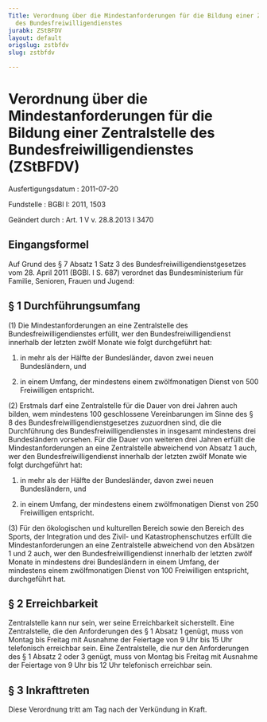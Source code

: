 ```yaml
---
Title: Verordnung über die Mindestanforderungen für die Bildung einer Zentralstelle
  des Bundesfreiwilligendienstes
jurabk: ZStBFDV
layout: default
origslug: zstbfdv
slug: zstbfdv

---
```


# Verordnung über die Mindestanforderungen für die Bildung einer Zentralstelle des Bundesfreiwilligendienstes (ZStBFDV)

Ausfertigungsdatum
:   2011-07-20

Fundstelle
:   BGBl I: 2011, 1503

Geändert durch
:   Art. 1 V v. 28.8.2013 I 3470


## Eingangsformel

Auf Grund des § 7 Absatz 1 Satz 3 des Bundesfreiwilligendienstgesetzes vom 28. April 2011 (BGBl. I S. 687) verordnet das Bundesministerium für Familie, Senioren, Frauen und Jugend:


## § 1 Durchführungsumfang

(1) Die Mindestanforderungen an eine Zentralstelle des Bundesfreiwilligendienstes erfüllt, wer den Bundesfreiwilligendienst innerhalb der letzten zwölf Monate wie folgt durchgeführt hat:

1.  in mehr als der Hälfte der Bundesländer, davon zwei neuen Bundesländern, und


2.  in einem Umfang, der mindestens einem zwölfmonatigen Dienst von 500 Freiwilligen entspricht.




(2) Erstmals darf eine Zentralstelle für die Dauer von drei Jahren auch bilden, wem mindestens 100 geschlossene Vereinbarungen im Sinne des § 8 des Bundesfreiwilligendienstgesetzes zuzuordnen sind, die die Durchführung des Bundesfreiwilligendienstes in insgesamt mindestens drei Bundesländern vorsehen. Für die Dauer von weiteren drei Jahren erfüllt die Mindestanforderungen an eine Zentralstelle abweichend von Absatz 1 auch, wer den Bundesfreiwilligendienst innerhalb der letzten zwölf Monate wie folgt durchgeführt hat:

1.  in mehr als der Hälfte der Bundesländer, davon zwei neuen Bundesländern, und


2.  in einem Umfang, der mindestens einem zwölfmonatigen Dienst von 250 Freiwilligen entspricht.




(3) Für den ökologischen und kulturellen Bereich sowie den Bereich des Sports, der Integration und des Zivil- und Katastrophenschutzes erfüllt die Mindestanforderungen an eine Zentralstelle abweichend von den Absätzen 1 und 2 auch, wer den Bundesfreiwilligendienst innerhalb der letzten zwölf Monate in mindestens drei Bundesländern in einem Umfang, der mindestens einem zwölfmonatigen Dienst von 100 Freiwilligen entspricht, durchgeführt hat.


## § 2 Erreichbarkeit

Zentralstelle kann nur sein, wer seine Erreichbarkeit sicherstellt. Eine Zentralstelle, die den Anforderungen des § 1 Absatz 1 genügt, muss von Montag bis Freitag mit Ausnahme der Feiertage von 9 Uhr bis 15 Uhr telefonisch erreichbar sein. Eine Zentralstelle, die nur den Anforderungen des § 1 Absatz 2 oder 3 genügt, muss von Montag bis Freitag mit Ausnahme der Feiertage von 9 Uhr bis 12 Uhr telefonisch erreichbar sein.


## § 3 Inkrafttreten

Diese Verordnung tritt am Tag nach der Verkündung in Kraft.

